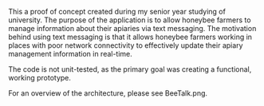 This a proof of concept created during my senior year studying of university. The purpose of the application is to allow honeybee farmers to manage information
about their apiaries via text messaging. The motivation behind using text messaging is that it allows honeybee farmers working in places with 
poor network connectivity to effectively update their apiary management information in real-time.

The code is not unit-tested, as the primary goal was creating a functional, working prototype.

For an overview of the architecture, please see BeeTalk.png.
